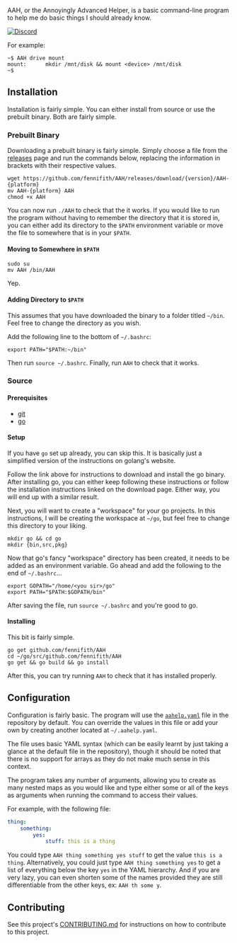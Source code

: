AAH, or the Annoyingly Advanced Helper, is a basic command-line program to help me do basic things I should already know.

[![Discord](https://img.shields.io/discord/514625116706177035.svg)](https://discord.gg/u5pUkFV)

For example:

```
~$ AAH drive mount
mount: 		mkdir /mnt/disk && mount <device> /mnt/disk
~$
```

## Installation

Installation is fairly simple. You can either install from source or use the prebuilt binary. Both are fairly simple.

### Prebuilt Binary

Downloading a prebuilt binary is fairly simple. Simply choose a file from the [releases](../../releases) page and run the commands below, replacing the information in brackets with their respective values.

```shell
wget https://github.com/fennifith/AAH/releases/download/{version}/AAH-{platform}
mv AAH-{platform} AAH
chmod +x AAH
```

You can now run `./AAH` to check that the it works. If you would like to run the program without having to remember the directory that it is stored in, you can either add its directory to the `$PATH` environment variable or move the file to somewhere that is in your `$PATH`.

#### Moving to Somewhere in `$PATH`

```shell
sudo su
mv AAH /bin/AAH
```

Yep.

#### Adding Directory to `$PATH`

This assumes that you have downloaded the binary to a folder titled `~/bin`. Feel free to change the directory as you wish.

Add the following line to the bottom of `~/.bashrc`:

```shell
export PATH="$PATH:~/bin"
```

Then run `source ~/.bashrc`. Finally, run `AAH` to check that it works.

### Source

#### Prerequisites

- [git](https://git-scm.org/downloads)
- [go](https://golang.org/dl/)

#### Setup

If you have `go` set up already, you can skip this. It is basically just a simplified version of the instructions on golang's website.

Follow the link above for instructions to download and install the go binary. After installing go, you can either keep following these instructions or follow the installation instructions linked on the download page. Either way, you will end up with a similar result.

Next, you will want to create a "workspace" for your go projects. In this instructions, I will be creating the workspace at `~/go`, but feel free to change this directory to your liking.

```shell
mkdir go && cd go
mkdir {bin,src,pkg}
```

Now that go's fancy "workspace" directory has been created, it needs to be added as an environment variable. Go ahead and add the following to the end of `~/.bashrc`...

```shell
export GOPATH="/home/<you sir>/go"
export PATH="$PATH:$GOPATH/bin"
```

After saving the file, run `source ~/.bashrc` and you're good to go.

#### Installing

This bit is fairly simple.

```shell
go get github.com/fennifith/AAH
cd ~/go/src/github.com/fennifith/AAH
go get && go build && go install
```

After this, you can try running `AAH` to check that it has installed properly.

## Configuration

Configuration is fairly basic. The program will use the [`aahelp.yaml`](./aahelp.yaml) file in the repository by default. You can override the values in this file or add your own by creating another located at `~/.aahelp.yaml`.

The file uses basic YAML syntax (which can be easily learnt by just taking a glance at the default file in the repository), though it should be noted that there is no support for arrays as they do not make much sense in this context.

The program takes any number of arguments, allowing you to create as many nested maps as you would like and type either some or all of the keys as arguments when running the command to access their values.

For example, with the following file:

```yaml
thing:
    something:
        yes:
            stuff: this is a thing
```

You could type `AAH thing something yes stuff` to get the value `this is a thing`. Alternatively, you could just type `AAH thing something yes` to get a list of everything below the key `yes` in the YAML hierarchy. And if you are very lazy, you can even shorten some of the names provided they are still differentiable from the other keys, ex: `AAH th some y`.

## Contributing

See this project's [CONTRIBUTING.md](./.github/CONTRIBUTING.md) for instructions on how to contribute to this project.
